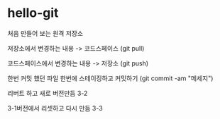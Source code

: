 # hello-git
처음 만들어 보는 원격 저장소

저장소에서 변경하는 내용 -> 코드스페이스 (git pull)


코드스페이스에서 변경하는 내용 -> 저장소 (git push)

한번 커밋 했던 파일 한번에 스테이징하고 커밋하기 (git commit -am "메세지")

리버트 하고 새로 버전만듬 3-2

3-1버전에서 리셋하고 다시 만듬 3-3